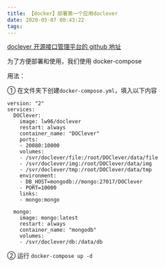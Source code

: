 ```yaml
---
title: 【docker】部署第一个应用doclever
date: 2020-05-07 00:43:22
tags:
---
```


[doclever 开源接口管理平台的 github 地址](https://github.com/sx1989827/DOClever/tree/master/docker)

为了方便部署和使用，我们使用 docker-compose

用法：

① 在文件夹下创建`docker-compose.yml`，填入以下内容

```
version: "2"
services:
  DOClever:
    image: lw96/doclever
    restart: always
    container_name: "DOClever"
    ports:
    - 20080:10000
    volumes:
    - /svr/doclever/file:/root/DOClever/data/file
    - /svr/doclever/img:/root/DOClever/data/img
    - /svr/doclever/tmp:/root/DOClever/data/tmp
    environment:
    - DB_HOST=mongodb://mongo:27017/DOClever
    - PORT=10000
    links:
    - mongo:mongo

  mongo:
    image: mongo:latest
    restart: always
    container_name: "mongodb"
    volumes:
    - /svr/doclever/db:/data/db
```

② 运行 `docker-compose up -d`
